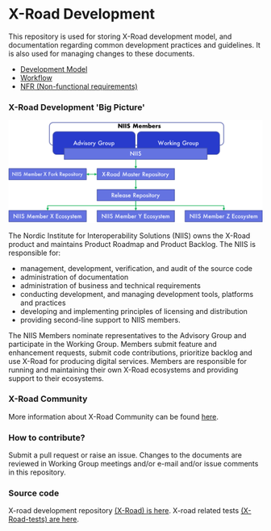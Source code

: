 # X-Road Development

This repository is used for storing X-Road development model, and
documentation regarding common development practices and guidelines.
It is also used for managing changes to these documents.

- [Development Model](DEVELOPMENT_MODEL.md)
- [Workflow](WORKFLOW.md)
- [NFR (Non-functional requirements)](NFR.md)

### X-Road Development 'Big Picture'

![](IMG/xroad_development.png)

The Nordic Institute for Interoperability Solutions (NIIS) owns the X-Road
product and maintains Product Roadmap and Product Backlog. The NIIS is
responsible for:

* management, development, verification, and audit of the source code
* administration of documentation
* administration of business and technical requirements
* conducting development, and managing development tools, platforms and practices
* developing and implementing principles of licensing and distribution
* providing second-line support to NIIS members.

The NIIS Members nominate representatives to the Advisory Group and participate
in the Working Group. Members submit feature and enhancement requests, submit
code contributions, prioritize backlog and use X-Road for producing
digital services. Members are responsible for running and maintaining their
own X-Road ecosystems and providing support to their ecosystems.

### X-Road Community

More information about X-Road Community can be found [here](https://community.niis.org).

### How to contribute?
Submit a pull request or raise an issue. Changes to the documents are reviewed in Working Group meetings and/or e-mail and/or issue comments in this repository.

### Source code

X-road development repository [(X-Road) is here](https://github.com/ria-ee/X-Road). X-road related tests [(X-Road-tests) are here](https://github.com/ria-ee/X-Road-tests).
